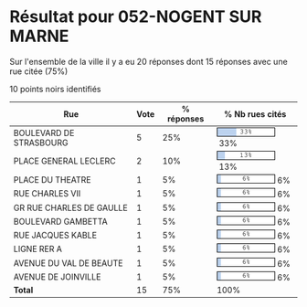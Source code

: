 # Résultat pour 052-NOGENT SUR MARNE

Sur l'ensemble de la ville il y a eu 20 réponses dont 15 réponses avec une rue citée (75%)

10 points noirs identifiés

| Rue | Vote | % réponses | % Nb rues cités|
|-----|------|------------|----------------|
| BOULEVARD DE STRASBOURG | 5 | 25% | <img src="../../img/bar_33.gif" />&nbsp;33%|
| PLACE GENERAL LECLERC | 2 | 10% | <img src="../../img/bar_13.gif" />&nbsp;13%|
| PLACE DU THEATRE | 1 | 5% | <img src="../../img/bar_6.gif" />&nbsp;6%|
| RUE CHARLES VII | 1 | 5% | <img src="../../img/bar_6.gif" />&nbsp;6%|
| GR  RUE CHARLES DE GAULLE | 1 | 5% | <img src="../../img/bar_6.gif" />&nbsp;6%|
| BOULEVARD GAMBETTA | 1 | 5% | <img src="../../img/bar_6.gif" />&nbsp;6%|
| RUE JACQUES KABLE | 1 | 5% | <img src="../../img/bar_6.gif" />&nbsp;6%|
| LIGNE RER A | 1 | 5% | <img src="../../img/bar_6.gif" />&nbsp;6%|
| AVENUE DU VAL DE BEAUTE | 1 | 5% | <img src="../../img/bar_6.gif" />&nbsp;6%|
| AVENUE DE JOINVILLE | 1 | 5% | <img src="../../img/bar_6.gif" />&nbsp;6%|
| **Total** | 15 | 75% | 100%|
